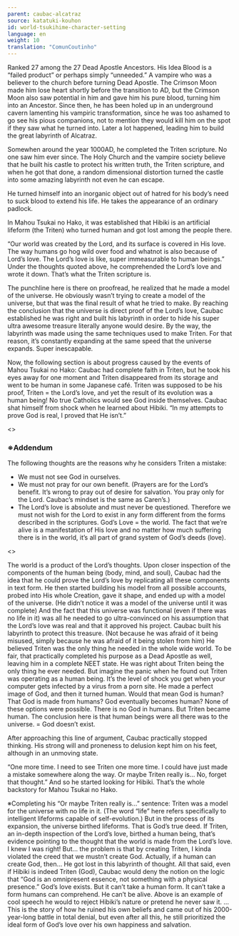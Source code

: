 ```yaml
---
parent: caubac-alcatraz
source: katatuki-kouhon
id: world-tsukihime-character-setting
language: en
weight: 10
translation: "ComunCoutinho"
---
```


Ranked 27 among the 27 Dead Apostle Ancestors.
His Idea Blood is a “failed product” or perhaps simply “unneeded.”
A vampire who was a believer to the church before turning Dead Apostle.
The Crimson Moon made him lose heart shortly before the transition to AD, but the Crimson Moon also saw potential in him and gave him his pure blood, turning him into an Ancestor.
Since then, he has been holed up in an underground cavern lamenting his vampiric transformation, since he was too ashamed to go see his pious companions, not to mention they would kill him on the spot if they saw what he turned into.
Later a lot happened, leading him to build the great labyrinth of Alcatraz.

Somewhen around the year 1000AD, he completed the Triten scripture.
No one saw him ever since.
The Holy Church and the vampire society believe that he built his castle to protect his written truth, the Triten scripture, and when he got that done, a random dimensional distortion turned the castle into some amazing labyrinth not even he can escape.

He turned himself into an inorganic object out of hatred for his body’s need to suck blood to extend his life.
He takes the appearance of an ordinary padlock.

In Mahou Tsukai no Hako, it was established that Hibiki is an artificial lifeform (the Triten) who turned human and got lost among the people there.

“Our world was created by the Lord, and its surface is covered in His love. The way humans go hog wild over food and whatnot is also because of Lord’s love. The Lord’s love is like, super immeasurable to human beings.”
Under the thoughts quoted above, he comprehended the Lord’s love and wrote it down. That’s what the Triten scripture is.

The punchline here is there on proofread, he realized that he made a model of the universe.
He obviously wasn’t trying to create a model of the universe, but that was the final result of what he tried to make.
By reaching the conclusion that the universe is direct proof of the Lord’s love, Caubac established he was right and built his labyrinth in order to hide his super ultra awesome treasure literally anyone would desire.
By the way, the labyrinth was made using the same techniques used to make Triten. For that reason, it’s constantly expanding at the same speed that the universe expands. Super inescapable.

Now, the following section is about progress caused by the events of Mahou Tsukai no Hako:
Caubac had complete faith in Triten, but he took his eyes away for one moment and Triten disappeared from its storage and went to be human in some Japanese café.
Triten was supposed to be his proof, Triten = the Lord’s love, and yet the result of its evolution was a human being!
No true Catholics would see God inside themselves.
Caubac shat himself from shock when he learned about Hibiki.
“In my attempts to prove God is real, I proved that He isn’t.”

<>

### ※Addendum

The following thoughts are the reasons why he considers Triten a mistake:
- We must not see God in ourselves.
- We must not pray for our own benefit. (Prayers are for the Lord’s benefit. It’s wrong to pray out of desire for salvation. You pray only for the Lord. Caubac’s mindset is the same as Caren’s.)
- The Lord’s love is absolute and must never be questioned. Therefore we must not wish for the Lord to exist in any form different from the forms described in the scriptures.
God’s Love = the world.
The fact that we’re alive is a manifestation of His love and no matter how much suffering there is in the world, it’s all part of grand system of God’s deeds (love).

<>

The world is a product of the Lord’s thoughts.
Upon closer inspection of the components of the human being (body, mind, and soul), Caubac had the idea that he could prove the Lord’s love by replicating all these components in text form.
He then started building his model from all possible accounts, probed into His whole Creation, gave it shape, and ended up with a model of the universe. (He didn’t notice it was a model of the universe until it was complete)
And the fact that this universe was functional (even if there was no life in it) was all he needed to go ultra-convinced on his assumption that the Lord’s love was real and that it approved his project.
Caubac built his labyrinth to protect this treasure. (Not because he was afraid of it being misused, simply because he was afraid of it being stolen from him)
He believed Triten was the only thing he needed in the whole wide world.
To be fair, that practically completed his purpose as a Dead Apostle as well, leaving him in a complete NEET state. He was right about Triten being the only thing he ever needed.
But imagine the panic when he found out Triten was operating as a human being.
It’s the level of shock you get when your computer gets infected by a virus from a porn site.
He made a perfect image of God, and then it turned human.
Would that mean God is human?
That God is made from humans?
God eventually becomes human?
None of these options were possible. There is no God in humans.
But Triten became human.
The conclusion here is that human beings were all there was to the universe.
= God doesn’t exist.

After approaching this line of argument, Caubac practically stopped thinking.
His strong will and proneness to delusion kept him on his feet, although in an unmoving state.

“One more time. I need to see Triten one more time. I could have just made a mistake somewhere along the way. Or maybe Triten really is… No, forget that thought.”
And so he started looking for Hibiki. That’s the whole backstory for Mahou Tsukai no Hako.

※Completing his “Or maybe Triten really is…” sentence:
Triten was a model for the universe with no life in it. (The word “life” here refers specifically to intelligent lifeforms capable of self-evolution.)
But in the process of its expansion, the universe birthed lifeforms.
That is God’s true deed.
If Triten, an in-depth inspection of the Lord’s love, birthed a human being, that’s evidence pointing to the thought that the world is made from the Lord’s love.
I knew I was right!
But… the problem is that by creating Triten, I kinda violated the creed that we mustn’t create God. Actually, if a human can create God, then…
He got lost in this labyrinth of thought.
All that said, even if Hibiki is indeed Triten (God), Caubac would deny the notion on the logic that “God is an omnipresent essence, not something with a physical presence.”
God’s love exists.
But it can’t take a human form.
It can’t take a form humans can comprehend.
He can’t be alive.
Above is an example of cool speech he would to reject Hibiki’s nature or pretend he never saw it.
…This is the story of how he ruined his own beliefs and came out of his 2000-year-long battle in total denial, but even after all this, he still prioritized the ideal form of God’s love over his own happiness and salvation.
